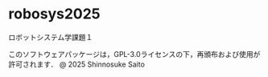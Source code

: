 # robosys2025
ロボットシステム学課題１









このソフトウェアパッケージは，GPL-3.0ライセンスの下，再頒布および使用が許可されます．
@ 2025 Shinnosuke Saito
